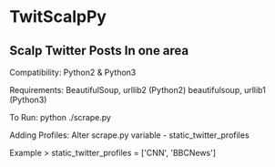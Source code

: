 # TwitScalpPy
Scalp Twitter Posts In one area
-------------------------------------------

Compatibility: Python2 & Python3

Requirements:
BeautifulSoup, urllib2 (Python2)
beautifulsoup, urllib1 (Python3)


To Run:
python ./scrape.py


Adding Profiles:
Alter scrape.py variable - 
   static_twitter_profiles
  
  Example > static_twitter_profiles = ['CNN', 'BBCNews']
